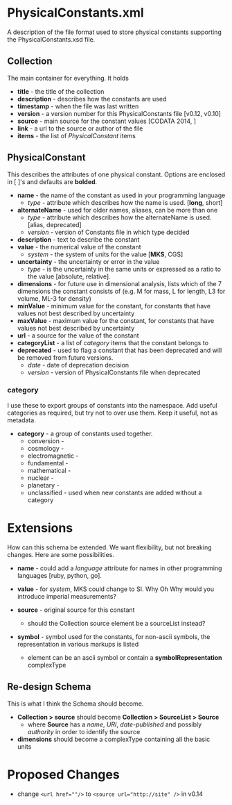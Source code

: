 # PhysicalConstants.xml

A description of the file format used to store physical constants
supporting the PhysicalConstants.xsd file.

## Collection

The main container for everything.  It holds
* **title**	- the title of the collection
* **description**	- describes how the constants are used
* **timestamp**	- when the file was last written
* **version**	- a version number for this PhysicalConstants file [v0.12, v0.10]
* **source**	- main source for the constant values [CODATA 2014, ]
* **link**	- a url to the source or author of the file
* **items**	- the list of *PhysicalConstant* items

## PhysicalConstant

This describes the attributes of one physical constant.
Options are enclosed in [ ]'s and defaults are **bolded**.

* **name**	- the name of the constant as used in your programming language
  - *type*	- attribute which describes how the name is used.  [**long**, short]
* **alternateName**	- used for older names, aliases, can be more than one
  - *type*	- attribute which describes how the alternateName is used.  [alias, deprecated]
  - *version* - version of Constants file in which type decided
* **description**	- text to describe the constant
* **value**	- the numerical value of the constant
  - *system*	- the system of units for the value [**MKS**, CGS]
* **uncertainty**	- the uncertainty or error in the value
  - *type*	- is the uncertainty in the same units or expressed as a ratio to the value [absolute, relative].
* **dimensions**	- for future use in dimensional analysis,  lists which of the 7 dimensions the constant consists of (e.g. M for mass, L for length, L3 for volume, ML-3 for density)
* **minValue**	- minimum value for the constant, for constants that have values not best described by uncertainty
* **maxValue**	- maximum value for the constant, for constants that have values not best described by uncertainty
* **url**	- a source for the value of the constant
* **categoryList**	- a list of *category* items that the constant belongs to
* **deprecated**	- used to flag a constant that has been deprecated and will be removed from future versions. 
  - *date*	- date of deprecation decision
  - *version*	- version of PhysicalConstants file when deprecated

### category
I use these to export groups of constants into the namespace.
Add useful categories as required, but try not to over use them.
Keep it useful, not as metadata.

* **category**	- a group of constants used together.  
  - conversion	-
  - cosmology	-
  - electromagnetic	-
  - fundamental	-
  - mathematical	-
  - nuclear	-
  - planetary	-
  - unclassified	- used when new constants are added without a category

# Extensions

How can this schema be extended.  We want flexibility, but not breaking changes.
Here are some possibilities.

* **name**	- could add a *language* attribute for names in other programming languages [ruby, python, go].
* **value**	- for *system*, MKS could change to SI.  Why Oh Why would you introduce imperial measurements?
* **source**	- original source for this constant
  * should the Collection source element be a sourceList instead?

* **symbol**	- symbol used for the constants, for non-ascii symbols, the representation in various markups is listed
  * element can be an ascii symbol or contain a **symbolRepresentation** complexType

## Re-design Schema

This is what I think the Schema should become.

* **Collection > source** should become **Collection > SourceList > Source**
  * where **Source** has a *name*, *URI*, *date-published* and possibly *authority* in order to identify the source
* **dimensions** should become a complexType containing all the basic units

# Proposed Changes

* change ```<url href=""/>``` to ```<source url="http://site" />``` in v0.14
